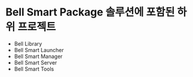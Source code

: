 Bell Smart Package 솔루션에 포함된 하위 프로젝트
==

- Bell Library
- Bell Smart Launcher
- Bell Smart Manager
- Bell Smart Server
- Bell Smart Tools